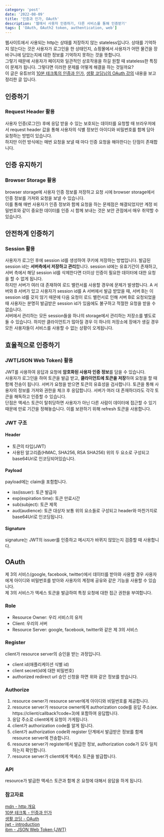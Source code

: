 ```yaml
---
category: 'post'
date: '2022-08-09'
title: '인증과 인가, OAuth'
description: '웹에서 사용자 인증하기, 다른 서비스를 통해 인증받기'
tags: [ 'OAuth, OAuth2 token, authentication, web']
---
```


웹사이트에서 사용되는 http는 상태를 저장하지 않는 stateless입니다. 상태를 기억하지 않는다는 것은 사용자가 로그인을 한 상태인지, 쇼핑몰에서 사용자가 어떤 물건을 장바구니에 담았는지에 대한 정보를 기억하지 못하는 것을 뜻합니다.<br>
그렇기 때문에 사용자가 페이지와 일관적인 상호작용을 하길 원할 때 stateless한 특징이 문제가 됩니다. 그렇다면 이러한 문제를 어떻게 해결을 하는 것일까요?<br>
이 글은 유튜브의 [10분 테크톡의 인증과 인가](https://www.youtube.com/watch?v=y0xMXlOAfss), [생활 코딩님의 OAuth 강의](https://www.youtube.com/watch?v=hm2r6LtUbk8&list=PLuHgQVnccGMA4guyznDlykFJh28_R08Q-) 내용을 보고 정리한 글 입니다.<br>

## 인증하기

### Request Header 활용

사용자 인증(로그인) 후에 응답 받을 수 있는 보호되는 데이터를 요청할 때 브라우저에서 request header 값을 통해 사용자의 식별 정보인 아이디와 비밀번호를 함께 담아 요청하는 방법이 있습니다.<br>
하지만 이런 방식에는 매번 요청을 보낼 때 마다 인증 요청을 해야한다는 단점이 존재합니다.<br>

## 인증 유지하기

### Browser Storage 활용

browser storage에 사용자 인증 정보를 저장하고 요청 시에 browser storage에서 인증 정보를 가져와 요청을 보낼 수 있습니다.<br>
이를 통해 매번 사용자가 인증 정보와 함께 요청을 하는 문제점은 해결되었지만 계정 비밀번호와 같이 중요한 데이터를 인증 시 함께 보내는 것은 보안 관점에서 매우 취약할 수 있습니다.<br>

## 안전하게 인증하기

### Session 활용

사용자가 로그인 후에 session id를 생성하여 쿠키에 저장하는 방법입니다. 발급된 session id는 **서버측에서 저장하고 관리**합니다. session id에는 유효기간이 존재하고, 서버 측에서 해당 session id를 삭제한다면 더이상 인증이 필요한 데이터에 대한 요청을 할 수 없게 됩니다.<br>
하지만 서버가 여러 대 존재하여 로드 밸런서를 사용할 경우에 문제가 발생합니다. A 서버와 B 서버가 있고 사용자가 session id를 A 서버에서 발급 받았을 때, 서버 B는 이 session id를 갖지 않기 때문에 다음 요청이 로드 밸런서로 인해 서버 B로 요청되었을 때 사용자는 분명히 발급받은 session id가 있음에도 불구하고 적절한 요청을 받을 수 없습니다.<br>
서버에서 관리하는 모든 session들을 하나의 storage에서 관리하는 저장소를 별도로 둘 수 있습니다. 하지만 클라이언트가 많아질 경우 이 하나의 저장소에 장애가 생길 경우 모든 사용자들이 서비스를 사용할 수 없는 상황이 오게됩니다.<br>

## 효율적으로 인증하기

### JWT(JSON Web Token) 활용

JWT를 사용하여 응답과 요청에 **암호화된 사용자 인증 정보**를 담을 수 있습니다.<br>
사용자가 로그인을 하여 토큰을 발급 받고, **클라이언트에 토큰을 저장**하여 요청을 할 때 함께 전송이 됩니다. 서버가 요청을 받으면 토큰의 유효성을 검사합니다. 토큰을 통해 사용자의 정보를 가져와 권한을 체크 후 응답합니다. 서버가 여러 대 존재하더라도 각각 토큰을 해독하고 인증할 수 있습니다.<br>
단점은 액세스 토큰이 탈취당하면 사용자가 아닌 다른 사람이 데이터에 접근할 수 있기 때문에 만료 기간을 정해놓습니다. 이를 보완하기 위해 refresh 토큰을 사용합니다.<br>

### JWT 구조

#### Header

- 토큰의 타입(JWT)
- 사용된 알고리즘(HMAC, SHA256, RSA SHA256)
  위의 두 요소로 구성되고 base64Url로 인코딩되어있습니다.

#### Payload

payload에는 claim을 포함합니다.

- iss(issuer): 토큰 발급자
- exp(expiration time): 토큰 만료시간
- sub(subject): 토큰 제목
- aud(audience): 토큰 대상자
  보통 위의 요소들로 구성되고 header와 마찬가지로 base64Url로 인코딩됩니다.

#### Signature

signature는 JWT의 issuer를 인증하고 메시지가 바뀌지 않았는지 검증할 때 사용합니다.

## OAuth

제 3의 서비스(google, facebook, twitter)에서 데이터를 받아와 사용할 경우 사용자에게 아이디와 비밀번호를 받아와 사용자의 계정에 공유와 같은 기능을 사용할 수 있습니다.<br>
제 3의 서비스가 액세스 토큰을 발급하여 특정 요청에 대한 접근 권한을 부여합니다.<br>

### Role

- Resource Owner: 우리 서비스의 유저
- Client: 우리의 서버
- Resource Server: google, facebook, twitter와 같은 제 3의 서비스

### Register

client가 resource server의 승인을 받는 과정입니다.<br>

- client id(애플리케이션 식별 id)
- client secret(id에 대한 비밀번호)
- authorized redirect url
  승인 신청을 하면 위와 같은 정보를 받습니다.<br>

### Authorize

1. resource owner가 resource server에게 아이디와 비밀번호를 제공합니다.
2. resource server가 resource owner에게 authorization code를 응답 주소(ex. https://client/callback?code=3)에 포함하여 응답합니다.
3. 응답 주소로 client에게 요청이 가게됩니다.
4. client가 authorization code를 알게 됩니다.
5. client가 authorization code와 register 단계에서 발급받은 정보를 함께 resource server에 전송합니다.
6. resource server가 register에서 발급한 정보, authorization code가 모두 일치하는지 확인합니다.
7. resource server가 client에게 액세스 토큰을 발급합니다.

### API

resource가 발급한 액세스 토큰과 함께 온 요청에 대해서 응답을 하게 됩니다.<br>

### 참고자료

[mdn - http 개요](https://developer.mozilla.org/ko/docs/Web/HTTP/Overview)<br>
[10분 테크톡 - 인증과 인가](https://www.youtube.com/watch?v=y0xMXlOAfss)<br>
[생활 코딩 - OAuth](https://www.youtube.com/watch?v=hm2r6LtUbk8&list=PLuHgQVnccGMA4guyznDlykFJh28_R08Q-)<br>
[jwt - introduction](https://jwt.io/introduction)<br>
[ibm - JSON Web Token (JWT)](https://www.ibm.com/docs/en/cics-ts/6.1?topic=cics-json-web-token-jwt)<br>

